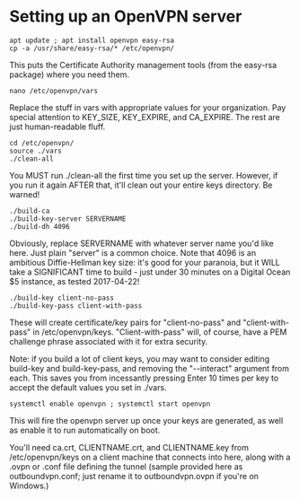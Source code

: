 # Setting up an OpenVPN server

    apt update ; apt install openvpn easy-rsa
    cp -a /usr/share/easy-rsa/* /etc/openvpn/

This puts the Certificate Authority management tools (from the easy-rsa package) where you need them.

    nano /etc/openvpn/vars

Replace the stuff in vars with appropriate values for your organization. Pay special attention to KEY_SIZE, KEY_EXPIRE, and CA_EXPIRE. The rest are just human-readable fluff.

    cd /etc/openvpn/
    source ./vars
    ./clean-all

You MUST run ./clean-all the first time you set up the server. However, if you run it again AFTER that, it'll clean out your entire keys directory. Be warned!

    ./build-ca
    ./build-key-server SERVERNAME
    ./build-dh 4096

Obviously, replace SERVERNAME with whatever server name you'd like here. Just plain "server" is a common choice.  Note that 4096 is an ambitious Diffie-Hellman key size: it's good for your paranoia, but it WILL take a SIGNIFICANT time to build - just under 30 minutes on a Digital Ocean $5 instance, as tested 2017-04-22!

    ./build-key client-no-pass
    ./build-key-pass client-with-pass

These will create certificate/key pairs for "client-no-pass" and "client-with-pass" in /etc/openvpn/keys.  "Client-with-pass" will, of course, have a PEM challenge phrase associated with it for extra security.

Note: if you build a lot of client keys, you may want to consider editing build-key and build-key-pass, and removing the "--interact" argument from each. This saves you from incessantly pressing Enter 10 times per key to accept the default values you set in ./vars.

    systemctl enable openvpn ; systemctl start openvpn 

This will fire the openvpn server up once your keys are generated, as well as enable it to run automatically on boot.

You'll need ca.crt, CLIENTNAME.crt, and CLIENTNAME.key from /etc/openvpn/keys on a client machine that connects into here, along with a .ovpn or .conf file defining the tunnel (sample provided here as outboundvpn.conf; just rename it to outboundvpn.ovpn if you're on Windows.)

